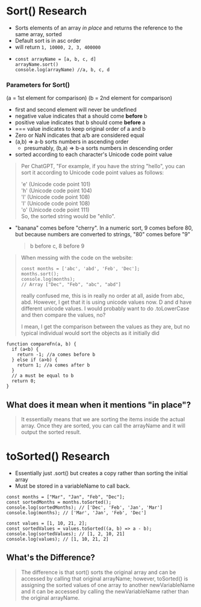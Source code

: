 # Sort() Research #
* Sorts elements of an array _in place_ and returns the reference to the same array, sorted
* Default sort is in asc order
* will return ``` 1, 10000, 2, 3, 400000 ```
* ```
  const arrayName = [a, b, c, d]
  arrayName.sort()
  console.log(arrayName) //a, b, c, d
  ```
### Parameters for Sort() ###
(a = 1st element for comparison) (b = 2nd element for comparison)
* first and second element will never be undefined
* negative value indicates that a should come __before__ b
* positive value indicates that b should come __before__ a
* === value indicates to keep original order of a and b
* Zero or NaN indicates that a/b are considered equal
* (a,b) => a-b sorts numbers in ascending order
  * presumably, (b,a) => b-a sorts numbers in descending order
* sorted according to each character's Unicode code point value
> Per ChatGPT, "For example, if you have the string "hello", you can sort it according to Unicode code point values as follows:
>
> 'e' (Unicode code point 101)  
> 'h' (Unicode code point 104)  
> 'l' (Unicode code point 108)  
> 'l' (Unicode code point 108)  
> 'o' (Unicode code point 111)  
> So, the sorted string would be "ehllo".  

* "banana" comes before "cherry". In a numeric sort, 9 comes before 80, but because numbers are converted to strings, "80" comes before "9"
  > b before c, 8 before 9

> When messing with the code on the website:
> ```
> const months = ['abc', 'abd', 'Feb', 'Dec'];
> months.sort();
> console.log(months);
> // Array ["Dec", "Feb", "abc", "abd"]
> ```
> really confused me, this is in really no order at all, aside from abc, abd. However, I get that it is using unicode values now. D and d have different unicode values. I would probably want to do .toLowerCase and then compare the values, no?
>
> I mean, I get the comparison between the values as they are, but no typical individual would sort the objects as it initially did

```
function compareFn(a, b) {
  if (a<b) {
    return -1; //a comes before b
  } else if (a>b) {
    return 1; //a comes after b
  }
  // a must be equal to b
  return 0;
}
```
## What does it mean when it mentions "in place"? ##
> It essentially means that we are sorting the items inside the actual array. Once they are sorted, you can call the arrayName and it will output the sorted result.

# toSorted() Research #
* Essentially just .sort() but creates a copy rather than sorting the initial array
* Must be stored in a variableName to call back.

```
const months = ["Mar", "Jan", "Feb", "Dec"];
const sortedMonths = months.toSorted();
console.log(sortedMonths); // ['Dec', 'Feb', 'Jan', 'Mar']
console.log(months); // ['Mar', 'Jan', 'Feb', 'Dec']

const values = [1, 10, 21, 2];
const sortedValues = values.toSorted((a, b) => a - b);
console.log(sortedValues); // [1, 2, 10, 21]
console.log(values); // [1, 10, 21, 2]
```

## What's the Difference? ##
> The difference is that sort() sorts the original array and can be accessed by calling that original arrayName; however, toSorted() is assigning the sorted values of one array to another newVariableName and it can be accessed by calling the newVariableName rather than
> the original arrayName.

